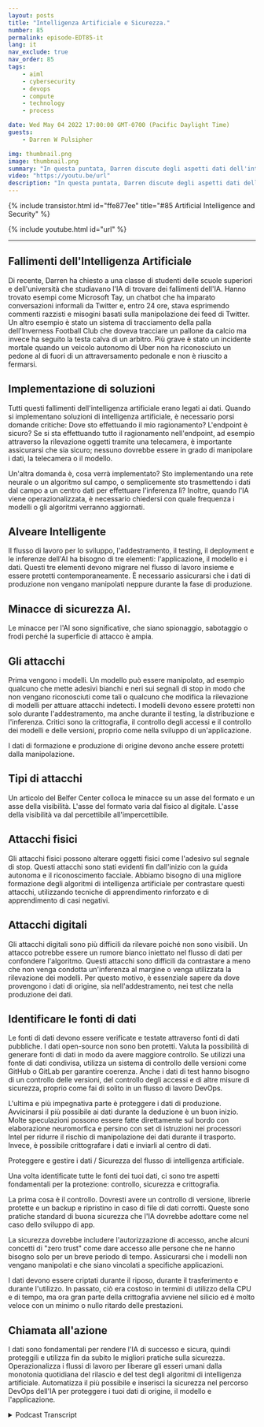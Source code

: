 ```yaml
---
layout: posts
title: "Intelligenza Artificiale e Sicurezza."
number: 85
permalink: episode-EDT85-it
lang: it
nav_exclude: true
nav_order: 85
tags:
    - aiml
    - cybersecurity
    - devops
    - compute
    - technology
    - process

date: Wed May 04 2022 17:00:00 GMT-0700 (Pacific Daylight Time)
guests:
    - Darren W Pulsipher

img: thumbnail.png
image: thumbnail.png
summary: "In questa puntata, Darren discute degli aspetti dati dell'intelligenza artificiale (AI) e dell'importanza di proteggere tali dati."
video: "https://youtu.be/url"
description: "In questa puntata, Darren discute degli aspetti dati dell'intelligenza artificiale (AI) e dell'importanza di proteggere tali dati."
---
```


<div>
{% include transistor.html id="ffe877ee" title="#85 Artificial Intelligence and Security" %}

{% include youtube.html id="url" %}
</div>

---

## Fallimenti dell'Intelligenza Artificiale

Di recente, Darren ha chiesto a una classe di studenti delle scuole superiori e dell'università che studiavano l'IA di trovare dei fallimenti dell'IA. Hanno trovato esempi come Microsoft Tay, un chatbot che ha imparato conversazioni informali da Twitter e, entro 24 ore, stava esprimendo commenti razzisti e misogini basati sulla manipolazione dei feed di Twitter. Un altro esempio è stato un sistema di tracciamento della palla dell'Inverness Football Club che doveva tracciare un pallone da calcio ma invece ha seguito la testa calva di un arbitro. Più grave è stato un incidente mortale quando un veicolo autonomo di Uber non ha riconosciuto un pedone al di fuori di un attraversamento pedonale e non è riuscito a fermarsi.

## Implementazione di soluzioni

Tutti questi fallimenti dell'intelligenza artificiale erano legati ai dati. Quando si implementano soluzioni di intelligenza artificiale, è necessario porsi domande critiche: Dove sto effettuando il mio ragionamento? L'endpoint è sicuro? Se si sta effettuando tutto il ragionamento nell'endpoint, ad esempio attraverso la rilevazione oggetti tramite una telecamera, è importante assicurarsi che sia sicuro; nessuno dovrebbe essere in grado di manipolare i dati, la telecamera o il modello.

Un'altra domanda è, cosa verrà implementato? Sto implementando una rete neurale o un algoritmo sul campo, o semplicemente sto trasmettendo i dati dal campo a un centro dati per effettuare l'inferenza lì? Inoltre, quando l'IA viene operazionalizzata, è necessario chiedersi con quale frequenza i modelli o gli algoritmi verranno aggiornati.

## Alveare Intelligente

Il flusso di lavoro per lo sviluppo, l'addestramento, il testing, il deployment e le inferenze dell'AI ha bisogno di tre elementi: l'applicazione, il modello e i dati. Questi tre elementi devono migrare nel flusso di lavoro insieme e essere protetti contemporaneamente. È necessario assicurarsi che i dati di produzione non vengano manipolati neppure durante la fase di produzione.

## Minacce di sicurezza AI.

Le minacce per l'AI sono significative, che siano spionaggio, sabotaggio o frodi perché la superficie di attacco è ampia.

## Gli attacchi

Prima vengono i modelli. Un modello può essere manipolato, ad esempio qualcuno che mette adesivi bianchi e neri sui segnali di stop in modo che non vengano riconosciuti come tali o qualcuno che modifica la rilevazione di modelli per attuare attacchi indetecti. I modelli devono essere protetti non solo durante l'addestramento, ma anche durante il testing, la distribuzione e l'inferenza. Critici sono la crittografia, il controllo degli accessi e il controllo dei modelli e delle versioni, proprio come nella sviluppo di un'applicazione.

I dati di formazione e produzione di origine devono anche essere protetti dalla manipolazione.

## Tipi di attacchi

Un articolo del Belfer Center colloca le minacce su un asse del formato e un asse della visibilità. L'asse del formato varia dal fisico al digitale. L'asse della visibilità va dal percettibile all'impercettibile.

## Attacchi fisici

Gli attacchi fisici possono alterare oggetti fisici come l'adesivo sul segnale di stop. Questi attacchi sono stati evidenti fin dall'inizio con la guida autonoma e il riconoscimento facciale. Abbiamo bisogno di una migliore formazione degli algoritmi di intelligenza artificiale per contrastare questi attacchi, utilizzando tecniche di apprendimento rinforzato e di apprendimento di casi negativi.

## Attacchi digitali

Gli attacchi digitali sono più difficili da rilevare poiché non sono visibili. Un attacco potrebbe essere un rumore bianco iniettato nel flusso di dati per confondere l'algoritmo. Questi attacchi sono difficili da contrastare a meno che non venga condotta un'inferenza al margine o venga utilizzata la rilevazione dei modelli. Per questo motivo, è essenziale sapere da dove provengono i dati di origine, sia nell'addestramento, nei test che nella produzione dei dati.

## Identificare le fonti di dati

Le fonti di dati devono essere verificate e testate attraverso fonti di dati pubbliche. I dati open-source non sono ben protetti. Valuta la possibilità di generare fonti di dati in modo da avere maggiore controllo. Se utilizzi una fonte di dati condivisa, utilizza un sistema di controllo delle versioni come GitHub o GitLab per garantire coerenza. Anche i dati di test hanno bisogno di un controllo delle versioni, del controllo degli accessi e di altre misure di sicurezza, proprio come fai di solito in un flusso di lavoro DevOps.

L'ultima e più impegnativa parte è proteggere i dati di produzione. Avvicinarsi il più possibile ai dati durante la deduzione è un buon inizio. Molte speculazioni possono essere fatte direttamente sul bordo con elaborazione neuromorfica e persino con set di istruzioni nei processori Intel per ridurre il rischio di manipolazione dei dati durante il trasporto. Invece, è possibile crittografare i dati e inviarli al centro di dati.

Proteggere e gestire i dati / Sicurezza del flusso di intelligenza artificiale.

Una volta identificate tutte le fonti dei tuoi dati, ci sono tre aspetti fondamentali per la protezione: controllo, sicurezza e crittografia.

La prima cosa è il controllo. Dovresti avere un controllo di versione, librerie protette e un backup e ripristino in caso di file di dati corrotti. Queste sono pratiche standard di buona sicurezza che l'IA dovrebbe adottare come nel caso dello sviluppo di app.

La sicurezza dovrebbe includere l'autorizzazione di accesso, anche alcuni concetti di "zero trust" come dare accesso alle persone che ne hanno bisogno solo per un breve periodo di tempo. Assicurarsi che i modelli non vengano manipolati e che siano vincolati a specifiche applicazioni.

I dati devono essere criptati durante il riposo, durante il trasferimento e durante l'utilizzo. In passato, ciò era costoso in termini di utilizzo della CPU e di tempo, ma ora gran parte della crittografia avviene nel silicio ed è molto veloce con un minimo o nullo ritardo delle prestazioni.

## Chiamata all'azione

I dati sono fondamentali per rendere l'IA di successo e sicura, quindi proteggili e utilizza fin da subito le migliori pratiche sulla sicurezza. Operazionalizza i flussi di lavoro per liberare gli esseri umani dalla monotonia quotidiana del rilascio e del test degli algoritmi di intelligenza artificiale. Automatizza il più possibile e inserisci la sicurezza nel percorso DevOps dell'IA per proteggere i tuoi dati di origine, il modello e l'applicazione.



<details>
<summary> Podcast Transcript </summary>

<p></p>

</details>
